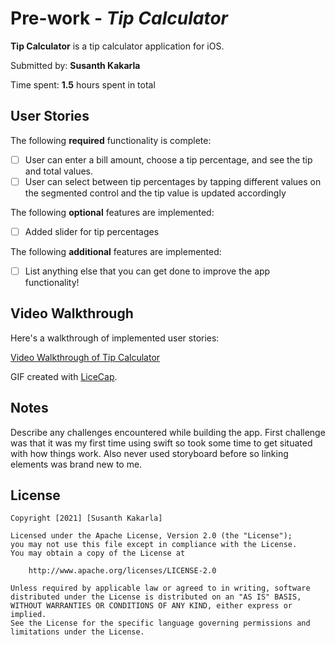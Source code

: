 # Pre-work - *Tip Calculator*

**Tip Calculator** is a tip calculator application for iOS.

Submitted by: **Susanth Kakarla**

Time spent: **1.5** hours spent in total

## User Stories

The following **required** functionality is complete:

* [ ] User can enter a bill amount, choose a tip percentage, and see the tip and total values.
* [ ] User can select between tip percentages by tapping different values on the segmented control and the tip value is updated accordingly

The following **optional** features are implemented:

* [ ] Added slider for tip percentages

The following **additional** features are implemented:

- [ ] List anything else that you can get done to improve the app functionality!

## Video Walkthrough

Here's a walkthrough of implemented user stories:

<a href='https://i.imgur.com/MBYwvp9.gifv' target="_blank"> Video Walkthrough of Tip Calculator </a>

GIF created with [LiceCap](http://www.cockos.com/licecap/).

## Notes

Describe any challenges encountered while building the app.
First challenge was that it was my first time using swift so took some time to get situated with how things work. Also never used storyboard before so linking elements was brand new to me. 
## License

    Copyright [2021] [Susanth Kakarla]

    Licensed under the Apache License, Version 2.0 (the "License");
    you may not use this file except in compliance with the License.
    You may obtain a copy of the License at

        http://www.apache.org/licenses/LICENSE-2.0

    Unless required by applicable law or agreed to in writing, software
    distributed under the License is distributed on an "AS IS" BASIS,
    WITHOUT WARRANTIES OR CONDITIONS OF ANY KIND, either express or implied.
    See the License for the specific language governing permissions and
    limitations under the License.
